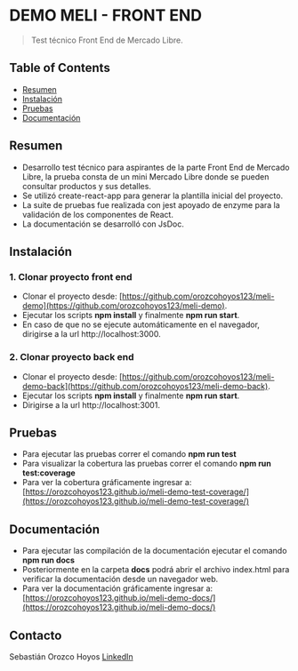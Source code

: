 # DEMO MELI - FRONT END
> Test técnico Front End de Mercado Libre.

## Table of Contents
* [Resumen](#resumen)
* [Instalación](#instalación)
* [Pruebas](#pruebas)
* [Documentación](#documentación)
<!-- * [License](#license) -->

## Resumen
- Desarrollo test técnico para aspirantes de la parte Front End de Mercado Libre, la prueba consta de un mini Mercado Libre donde se pueden consultar productos y sus detalles.
- Se utilizó create-react-app para generar la plantilla inicial del proyecto.
- La suite de pruebas fue realizada con jest apoyado de enzyme para la validación de los componentes de React.
- La documentación se desarrolló con JsDoc.


## Instalación

### 1. Clonar proyecto front end
- Clonar el proyecto desde: [https://github.com/orozcohoyos123/meli-demo](https://github.com/orozcohoyos123/meli-demo).
- Ejecutar los scripts **npm install** y finalmente **npm run start**.
- En caso de que no se ejecute automáticamente en el navegador, dirigirse a la url http://localhost:3000.

### 2. Clonar proyecto back end
- Clonar el proyecto desde: [https://github.com/orozcohoyos123/meli-demo-back](https://github.com/orozcohoyos123/meli-demo-back).
- Ejecutar los scripts **npm install** y finalmente **npm run start**.
- Dirigirse a la url http://localhost:3001.

## Pruebas
- Para ejecutar las pruebas correr el comando **npm run test**
- Para visualizar la cobertura las pruebas correr el comando **npm run test:coverage**
- Para ver la cobertura gráficamente ingresar a: [https://orozcohoyos123.github.io/meli-demo-test-coverage/](https://orozcohoyos123.github.io/meli-demo-test-coverage/)

## Documentación
- Para ejecutar las compilación de la documentación ejecutar el comando **npm run docs**
- Posteriormente en la carpeta **docs** podrá abrir el archivo index.html para verificar la documentación desde un navegador web.
- Para ver la documentación gráficamente ingresar a: [https://orozcohoyos123.github.io/meli-demo-docs/](https://orozcohoyos123.github.io/meli-demo-docs/)

## Contacto
Sebastián Orozco Hoyos [LinkedIn](https://www.linkedin.com/in/sebastian-orozco-hoyos)
